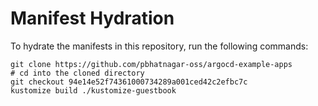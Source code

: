 # Manifest Hydration

To hydrate the manifests in this repository, run the following commands:

```shell
git clone https://github.com/pbhatnagar-oss/argocd-example-apps
# cd into the cloned directory
git checkout 94e14e52f74361000734289a001ced42c2efbc7c
kustomize build ./kustomize-guestbook
```
